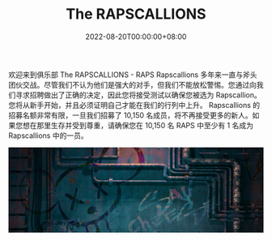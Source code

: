 ﻿---
title: "The RAPSCALLIONS"
description: "Rapscallions 的招募名额非常有限，一旦我们招募了 10,150 名成员，将不再接受更多的新人。"
date: 2022-08-20T00:00:00+08:00
lastmod: 2022-08-20T00:00:00+08:00
draft: false
authors: ["boogArno"]
featuredImage: "the-rapscallions.png"
tags: ["Collectibles","The RAPSCALLIONS"]
categories: ["nfts"]
nfts: ["Collectibles"]
blockchain: "ETH"
website: "https://therapsnft.com/"
twitter: "https://twitter.com/therapsnft"
discord: "https://discord.gg/therapsnft"
telegram: ""
github: ""
youtube: ""
twitch: ""
facebook: ""
instagram: ""
reddit: ""
medium: ""
steam: ""
gitbook: ""
googleplay: ""
appstore: ""
status: "Live"
weight: 
lightgallery: true
toc: true
pinned: false
recommend: false
recommend1: false
---
欢迎来到俱乐部 The RAPSCALLIONS - RAPS Rapscallions 多年来一直与斧头团伙交战。尽管我们不认为他们是强大的对手，但我们不能放松警惕。您通过向我们寻求招聘做出了正确的决定，因此您将接受测试以确保您被选为 Rapscallion。您将从新手开始，并且必须证明自己才能在我们的行列中上升。
Rapscallions 的招募名额非常有限，一旦我们招募了 10,150 名成员，将不再接受更多的新人。如果您想在那里生存并受到尊重，请确保您在 10,150 名 RAPS 中至少有 1 名成为 Rapscallions 中的一员。

![1500x500](1500x500.jpg)